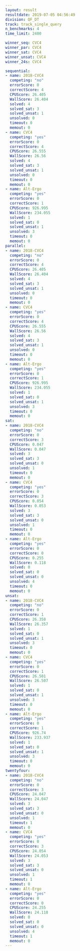 ```yaml
---
layout: result
resultdate: 2019-07-05 04:56:49
division: QF_DT
track: track_single_query
n_benchmarks: 4
time_limit: 2400

winner_seq: CVC4
winner_par: CVC4
winner_sat: CVC4
winner_unsat: CVC4
winner_24s: CVC4

sequential:
- name: 2018-CVC4
  competing: "no"
  errorScore: 0
  correctScore: 4
  CPUScore: 26.405
  WallScore: 26.404
  solved: 4
  solved_sat: 3
  solved_unsat: 1
  unsolved: 0
  timeout: 0
  memout: 0
- name: CVC4
  competing: "yes"
  errorScore: 0
  correctScore: 4
  CPUScore: 26.555
  WallScore: 26.56
  solved: 4
  solved_sat: 3
  solved_unsat: 1
  unsolved: 0
  timeout: 0
  memout: 0
- name: Alt-Ergo
  competing: "yes"
  errorScore: 0
  correctScore: 1
  CPUScore: 926.995
  WallScore: 234.055
  solved: 1
  solved_sat: 0
  solved_unsat: 1
  unsolved: 3
  timeout: 0
  memout: 0
parallel:
- name: 2018-CVC4
  competing: "no"
  errorScore: 0
  correctScore: 4
  CPUScore: 26.405
  WallScore: 26.404
  solved: 4
  solved_sat: 3
  solved_unsat: 1
  unsolved: 0
  timeout: 0
  memout: 0
- name: CVC4
  competing: "yes"
  errorScore: 0
  correctScore: 4
  CPUScore: 26.555
  WallScore: 26.56
  solved: 4
  solved_sat: 3
  solved_unsat: 1
  unsolved: 0
  timeout: 0
  memout: 0
- name: Alt-Ergo
  competing: "yes"
  errorScore: 0
  correctScore: 1
  CPUScore: 926.995
  WallScore: 234.055
  solved: 1
  solved_sat: 0
  solved_unsat: 1
  unsolved: 3
  timeout: 0
  memout: 0
sat:
- name: 2018-CVC4
  competing: "no"
  errorScore: 0
  correctScore: 3
  CPUScore: 0.047
  WallScore: 0.047
  solved: 3
  solved_sat: 3
  solved_unsat: 0
  unsolved: 1
  timeout: 0
  memout: 0
- name: CVC4
  competing: "yes"
  errorScore: 0
  correctScore: 3
  CPUScore: 0.054
  WallScore: 0.053
  solved: 3
  solved_sat: 3
  solved_unsat: 0
  unsolved: 1
  timeout: 0
  memout: 0
- name: Alt-Ergo
  competing: "yes"
  errorScore: 0
  correctScore: 0
  CPUScore: 0.255
  WallScore: 0.118
  solved: 0
  solved_sat: 0
  solved_unsat: 0
  unsolved: 4
  timeout: 0
  memout: 0
unsat:
- name: 2018-CVC4
  competing: "no"
  errorScore: 0
  correctScore: 1
  CPUScore: 26.358
  WallScore: 26.357
  solved: 1
  solved_sat: 0
  solved_unsat: 1
  unsolved: 3
  timeout: 0
  memout: 0
- name: CVC4
  competing: "yes"
  errorScore: 0
  correctScore: 1
  CPUScore: 26.501
  WallScore: 26.507
  solved: 1
  solved_sat: 0
  solved_unsat: 1
  unsolved: 3
  timeout: 0
  memout: 0
- name: Alt-Ergo
  competing: "yes"
  errorScore: 0
  correctScore: 1
  CPUScore: 926.74
  WallScore: 233.937
  solved: 1
  solved_sat: 0
  solved_unsat: 1
  unsolved: 3
  timeout: 0
  memout: 0
twentyfour:
- name: 2018-CVC4
  competing: "no"
  errorScore: 0
  correctScore: 3
  CPUScore: 24.047
  WallScore: 24.047
  solved: 3
  solved_sat: 3
  solved_unsat: 0
  unsolved: 1
  timeout: 1
  memout: 0
- name: CVC4
  competing: "yes"
  errorScore: 0
  correctScore: 3
  CPUScore: 24.054
  WallScore: 24.053
  solved: 3
  solved_sat: 3
  solved_unsat: 0
  unsolved: 1
  timeout: 1
  memout: 0
- name: Alt-Ergo
  competing: "yes"
  errorScore: 0
  correctScore: 0
  CPUScore: 24.255
  WallScore: 24.118
  solved: 0
  solved_sat: 0
  solved_unsat: 0
  unsolved: 4
  timeout: 1
  memout: 0
---
```

